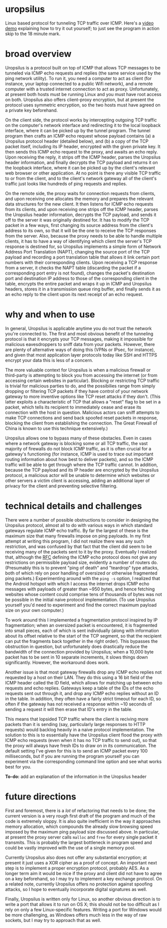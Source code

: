 # uropsilus
Linux based protocol for tunneling TCP traffic over ICMP. Here's a [video demo](https://www.youtube.com/watch?v=YHh-hFt5wLU) explaining how to try it out yourself; to just see the program in action skip to the 18 minute mark.


# broad overview
Uropsilus is a protocol built on top of ICMP that allows TCP messages to be tunneled via ICMP echo requests and replies (the same service used by the ping network utility). To run it, you need a computer to act as client (for instance, your laptop connected to a public Wifi network), and a remote computer with a trusted internet connection to act as proxy. Unfortunately, at present both hosts must be running Linux and you must have root access on both. Uropsilus also offers client-proxy encryption, but at present the protocol uses symmetric encryption, so the two hosts must have agreed on a private key beforehand.

On the client side, the protocol works by intercepting outgoing TCP traffic on the computer's network interface and redirecting it to the local loopback interface, where it can be picked up by the tunnel program. The tunnel program then crafts an ICMP echo request whose payload contains (a) a Uropsilus protocol header (detailed below), and (b) a copy of the TCP packet itself, including its IP header, encrypted with the given private key. It then sends this ICMP echo request to the proxy, and awaits an echo reply. Upon receiving the reply, it strips off the ICMP header, parses the Uropsilus header information, and finally decrypts the TCP payload and returns it on the loopback interface, where it can be picked up by the client's relevant web browser or other application. At no point is there any visible TCP traffic to or from the client, and to the client's network gateway all of the client's traffic just looks like hundreds of ping requests and replies.

On the remote side, the proxy waits for connection requests from clients, and upon receiving one allocates the memory and prepares the relevant data structures for the new client. It then listens for ICMP echo requests from its clients, and upon receiving one strips off the ICMP header, parses the Uropsilus header information, decrypts the TCP payload, and sends it off to the server it was originally destined for. It has to modify the TCP packet in a few ways, first changing its source address from the client's address to its own, so that it will be the one to receive the TCP responses from the server. Also, because the proxy needs to be able to handle multiple clients, it has to have a way of identifying which client the server's TCP response is destined for, so Uropsilus implements a simple form of Network Address Port Translation (NAPT), changing the source port of the TCP payload and recording a port translation table that allows it link certain port numbers with their corresponding clients. Upon receiving a TCP response from a server, it checks the NAPT table (discarding the packet if a corresponding port entry is not found), changes the packet's destination port and destination IP address to those of the corresponding client in the table, encrypts the entire packet and wraps it up in ICMP and Uropsilus headers, stores it in a transmission queue ring buffer, and finally sends it as an echo reply to the client upon its next receipt of an echo request.


# why and when to use
In general, Uropsilus is applicable anytime you do not trust the network you're connected to. The first and most obvious benefit of the tunneling protocol is that it encrypts your TCP messages, making it impossible for malicious eavesdroppers to sniff data from your packets. However, there are plenty of alternative ways of doing this (VPNs or IPsec, for instance), and given that most application layer protocols today like SSH and HTTPS encrypt your data this is less of a concern.

The more valuable context for Uropsilus is when a malicious firewall or third-party is attempting to block you from accessing the internet (or from accessing certain websites in particular). Blocking or restricting TCP traffic is trivial for malicious parties to do, and the possibilies range from simply dropping or filtering TCP packets if they have control of your network gateway to more inventive options like TCP reset attacks if they don't. (This latter exploits a characteristic of TCP that allows a "reset" flag to be set in a packet, which tells its recipient to immediately cease and erase its connection with the host in question. Malicious actors can sniff attempts to make TCP connections and send back spoofed reset packets in response, blocking the client from establishing the connection. The Great Firewall of China is known to use this technique extensively.)

Uropsilus allows one to bypass many of these obstacles. Even in cases where a network gateway is blocking some or all TCP traffic, the vast majority of firewalls do not block ICMP traffic, as it is often crucial for a gateway's functioning (for instance, ICMP is used to trace out important routing information about how best to deliver packets), and so the ICMP traffic will be able to get through where the TCP traffic cannot. In addition, because the TCP payload and its IP header are encrypted by the Uropsilus protocol, a malicious actor will be unable to determine which websites or other servers a victim client is accessing, adding an additional layer of privacy for the client and preventing selective filtering.


# technical details and challenges
There were a number of possible obstructions to consider in designing the Uropsilus protocol, almost all to do with various ways in which standard gateways regulate ICMP echo traffic. By far the largest of these is the maximum size that many firewalls impose on ping payloads. In my first attempt at writing this program, I did not realize there was any such restriction, and was confused by that fact that the client did seem to be receiving many of the packets sent to it by the proxy. Eventually I realized that, although the [RFC](https://tools.ietf.org/html/rfc792) defining the ICMP echo protocol does not give any restrictions on permissible payload size, evidently a number of routers do. (Presumably this is to prevent "ping of death" and "teardrop" type attacks, both of which rely on poor handling of oversized or otherwise fragmented ping packets.) Experimenting around with the `ping -s` option, I realized that the Android hotspot with which I access the internet drops ICMP echo messages with payloads of greater than ~950 bytes, and hence fetching websites whose content could comprise tens of thousands of bytes was not be possible in the initial naive protocol implementation. (To use Uropsilus yourself you'd need to experiment and find the correct maximum payload size on your own computer.)

To work around this I implemented a fragmentation protocol inspired by IP fragmentation; when an oversized packet is encountered, it is fragmented into small pieces, each of which is sent individually (along with information about its offset relative to the start of the TCP segment, so that the recipient can put the fragments back together in the right order). This bypasses the obstruction in question, but unfortunately does drastically reduce the bandwidth of the connection provided by Uropsilus; when a 10,000 byte packet has to be sent in 10 separate increments, it slows things down significantly. However, the workaround does work.

Another issue is that most gateway firewalls drop any ICMP echo replies not requested by a host on their LAN. They do this using a 16 bit field of the ICMP header called the ID field, which allows for matching up between echo requests and echo replies. Gateways keep a table of the IDs of the echo requests sent out through it, and drop any ICMP echo replies without an ID in the table. In addition, they often have a fairly strict timeout for each ID, so often if the gateway has not received a response within ~10 seconds of sending a request it will then erase that ID's entry in the table.

This means that lopsided TCP traffic where the client is reciving more packets than it is sending (say, particularly large responses to HTTP requests) would backlog heavily in a naive protocol implementation. The solution to this is to essentially have the Uropsilus client flood the proxy with ICMP echo requests (even when it has no TCP traffic to send out), so that the proxy will always have fresh IDs to draw on in its communication. The default setting I've given for this is to send an ICMP packet every 100 milliseconds, but if you are running the program yourself you can experiment via the corresponding command line option and see what works best for you.

**To-do:** add an explanation of the information in the Uropsilus header


# future directions
First and foremost, there is a *lot* of refactoring that needs to be done; the current version is a very rough first draft of the program and much of the code is extremely sloppy. It is also quite inefficient in the way it approaches memory allocation, which compounds the already slow browsing speed imposed by the maximum ping payload size discussed above. In particular, at present the proxy server calls `malloc` and `free` for every single packet it transmits. This is probably the largest bottleneck in program speed and could be vastly improved with the use of a single memory pool.

Currently Uropsilus also does not offer any substantial encryption; at present it just uses a XOR cipher as a proof of concept. An important next step is to implement a proper encryption protocol, probably AES. As a longer term aim it would be nice if the proxy and client did not have to agree on a key beforehand, so I may try to implement a key exchange protocol. On a related note, currently Uropsilus offers no protection against spoofing attacks, so I hope to eventually incorporate digital signatures as well.

Finally, Uropsilus is written only for Linux, so another obvious direction is to write a port that allows it to run on OS X; this should not be too difficult as I rely on only a few Linux-specific features. Writing a port for Windows would be more challenging, as Windows offers much less in the way of raw sockets, but I may try to approach that as well.
